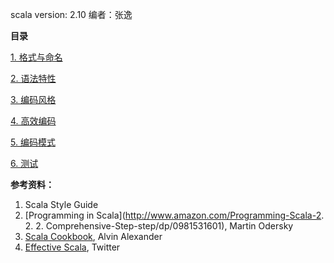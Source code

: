 scala version: 2.10  编者：张逸

**目录**

[1. 格式与命名](https://github.com/agiledon/scala_coding_convention/blob/master/format_and_naming.md)

[2. 语法特性](https://github.com/agiledon/scala_coding_convention/blob/master/syntax.md)

[3. 编码风格](https://github.com/agiledon/scala_coding_convention/blob/master/coding_style.md)

[4. 高效编码](https://github.com/XD-DENG/scala_coding_convention/blob/patch-1/effective_coding.md)

[5. 编码模式](https://github.com/agiledon/scala_coding_convention/blob/master/coding_patterns.md)

[6. 测试](https://github.com/agiledon/scala_coding_convention/blob/master/test_for_scala.md)



**参考资料：**

1. Scala Style Guide
2. [Programming in Scala](http://www.amazon.com/Programming-Scala-2. 2. 2. Comprehensive-Step-step/dp/0981531601), Martin Odersky
3. [Scala Cookbook](http://www.amazon.com/Scala-Cookbook-Alvin-Alexander/dp/1449339611), Alvin Alexander
4. [Effective Scala](http://twitter.github.io/effectivescala/index.html), Twitter

